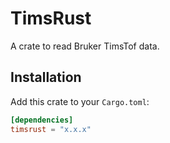 # TimsRust

A crate to read Bruker TimsTof data.

## Installation

Add this crate to your `Cargo.toml`:

```toml
[dependencies]
timsrust = "x.x.x"
